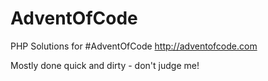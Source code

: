 # AdventOfCode
PHP Solutions for #AdventOfCode http://adventofcode.com

Mostly done quick and dirty - don't judge me!

